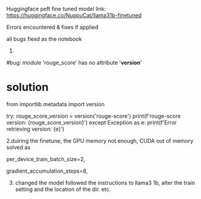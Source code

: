 Huggingface peft fine tuned model link: https://huggingface.co/NuppuCat/llama31b-finetuned

Errors encountered & fixes if applied

all bugs fiexd as the notebook

1.
#bug: module 'rouge_score' has no attribute '__version__'

# solution
from importlib.metadata import version

try:
    rouge_score_version = version('rouge-score')
    print(f'rouge-score version: {rouge_score_version}')
except Exception as e:
    print(f'Error retrieving version: {e}')

2.duiring the finetune, the GPU memory not enough, CUDA out of memory
solved as

per_device_train_batch_size=2,

gradient_accumulation_steps=8,

3. changed the model followed the instructions to llama3 1b, alter the train setting and the location of the dir. etc.
